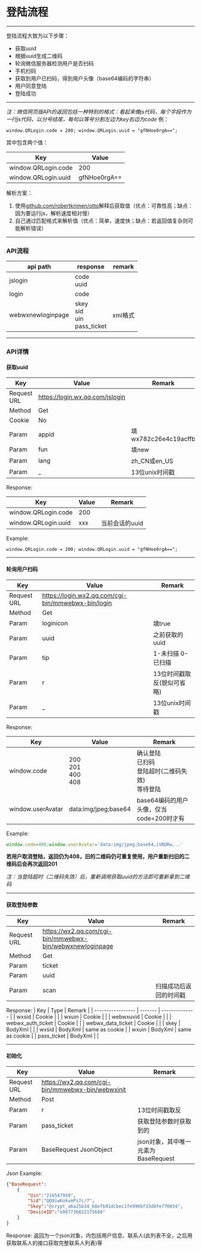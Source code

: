 # 登陆流程

---

登陆流程大致为以下步骤：
- 获取uuid
- 根据uuid生成二维码
- 轮询微信服务器检测用户是否扫码
- 手机扫码
- 获取到用户已扫码，得到用户头像（base64编码的字符串）
- 用户同意登陆
- 登陆成功

---
*注：微信网页版API的返回包括一种特别的格式：看起来像js代码，每个字段作为一行js代码，以分号结尾，每句以等号分割左边为key右边为code*
例：
```
window.QRLogin.code = 200; window.QRLogin.uuid = "gfNHoe0rgA==";
```
其中包含两个值：

| Key                 | Value        |
| ------------------- | ------------ |
| window.QRLogin.code | 200          |
| window.QRLogin.uuid | gfNHoe0rgA== |

解析方案：
1. 使用[github.com/robertkrimen/otto](https://github.com/robertkrimen/otto)解释后获取值（优点：可靠性高；缺点：因为要运行js，解析速度相对慢）
2. 自己通过匹配格式来解析值（优点：简单，速度快；缺点：若返回值复杂则可能解析错误）

---
### API流程

| api path          | response                             | remark  |
| ----------------- | ------------------------------------ | ------- |
| jslogin           | code<br/>uuid                        |         |
| login             | code                                 |         |
| webwxnewloginpage | skey<br/>sid<br/>uin<br/>pass_ticket | xml格式 |

---

### API详情

#### 获取uuid

| Key         | Value                           | Remark               |
| ----------- | ------------------------------- | -------------------- |
| Request URL | https://login.wx.qq.com/jslogin |                      |
| Method      | Get                             |                      |
| Cookie      | No                              |                      |
| Param       | appid                           | 填wx782c26e4c19acffb |
| Param       | fun                             | 填new                |
| Param       | lang                            | zh_CN或en_US         |
| Param       | _                               | 13位unix时间戳       |

Response:

| Key                 | Value | Remark         |
| ------------------- | ----- | -------------- |
| window.QRLogin.code | 200   |                |
| window.QRLogin.uuid | xxx   | 当前会话的uuid |

Example:
```
window.QRLogin.code = 200; window.QRLogin.uuid = "gfNHoe0rgA==";
```

---

#### 轮询用户扫码

| Key         | Value                                              | Remark                     |
| ----------- | -------------------------------------------------- | -------------------------- |
| Request URL | https://login.wx2.qq.com/cgi-bin/mmwebwx-bin/login |                            |
| Method      | Get                                                |                            |
| Param       | loginicon                                          | 填true                     |
| Param       | uuid                                               | 之前获取的uuid             |
| Param       | tip                                                | 1-未扫描 0-已扫描          |
| Param       | r                                                  | 13位时间戳取反(貌似可省略) |
| Param       | _                                                  | 13位unix时间戳             |

Response:

| Key               | Value                       | Remark                                                    |
| ----------------- | --------------------------- | --------------------------------------------------------- |
| window.code       | 200<br/>201<br/>400<br/>408 | 确认登陆<br/>已扫码<br/>登陆超时(二维码失效)<br/>等待登陆 |
| window.userAvatar | data:img/jpeg;base64        | base64编码的用户头像，仅当code=200时才有                  |

Example:
```javascript
window.code=408;window.userAvatar='data:img/jpeg;base64,iVBORw...'
```

**若用户取消登陆，返回仍为408，旧的二维码仍可重复使用，用户重新扫旧的二维码后会再次返回201**

*注：当登陆超时（二维码失效）后，重新调用获取uuid的方法即可重新拿到二维码*

---

#### 获取登陆参数

| Key         | Value                                                    | Remark                 |
| ----------- | -------------------------------------------------------- | ---------------------- |
| Request URL | https://wx2.qq.com/cgi-bin/mmwebwx-bin/webwxnewloginpage |                        |
| Method      | Get                                                      |                        |
| Param       | ticket                                                   |                        |
| Param       | uuid                                                     |                        |
| Param       | scan                                                     | 扫描成功后返回的时间戳 |

Response:
| Key               | Type    | Remark         |
| ----------------- | ------- | -------------- |
| wxsid             | Cookie  |                |
| wxuin             | Cookie  |                |
| webwxuvid         | Cookie  |                |
| webwx_auth_ticket | Cookie  |                |
| webwx_data_ticket | Cookie  |                |
| skey              | BodyXml |                |
| wxsid             | BodyXml | same as cookie |
| wxuin             | BodyXml | same as cookie |
| pass_ticket       | BodyXml |                |

---

#### 初始化

| Key         | Value                                            | Remark                              |
| ----------- | ------------------------------------------------ | ----------------------------------- |
| Request URL | https://wx2.qq.com/cgi-bin/mmwebwx-bin/webwxinit |                                     |
| Method      | Post                                             |                                     |
| Param       | r                                                | 13位时间戳取反                      |
| Param       | pass_ticket                                      | 获取登陆参数时获取到的              |
| Param       | BaseRequest JsonObject                           | json对象，其中唯一元素为BaseRequest |

Json Example:
```json
{"BaseRequest":
    {
        "Uin":"216547950",
        "Sid":"QQ9iwKokvmPs7c/7",
        "Skey":"@crypt_a6a25b34_68efb91dcbec1fe990bf33d8fe770034",
        "DeviceID":"e987736822175688"
    }
}
```

Response:
返回为一个json对象，内包括用户信息、联系人(此列表不全，之后用获取联系人的接口获取完整联系人列表)等
